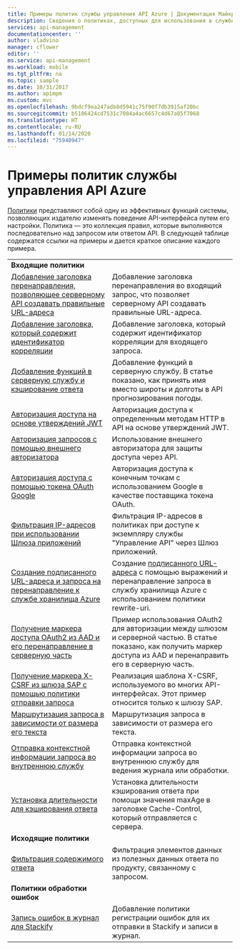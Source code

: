 ```yaml
---
title: Примеры политик службы управления API Azure | Документация Майкрософт
description: Сведения о политиках, доступных для использования в службе управления API Azure.
services: api-management
documentationcenter: ''
author: vladvino
manager: cflower
editor: ''
ms.service: api-management
ms.workload: mobile
ms.tgt_pltfrm: na
ms.topic: sample
ms.date: 10/31/2017
ms.author: apimpm
ms.custom: mvc
ms.openlocfilehash: 9bdcf9ea247adb8d5941c75f90f7db3915af20bc
ms.sourcegitcommit: b5106424cd7531c7084a4ac6657c4d67a05f7068
ms.translationtype: HT
ms.contentlocale: ru-RU
ms.lasthandoff: 01/14/2020
ms.locfileid: "75940947"
---
```

# <a name="api-management-policy-samples"></a>Примеры политик службы управления API Azure

[Политики](api-management-howto-policies.md) представляют собой одну из эффективных функций системы, позволяющих издателю изменять поведение API-интерфейса путем его настройки. Политика — это коллекция правил, которые выполняются последовательно над запросом или ответом API. В следующей таблице содержатся ссылки на примеры и дается краткое описание каждого примера.

|                                                                                                                                                                      |                                                                                                                                                                                                                             |
| -------------------------------------------------------------------------------------------------------------------------------------------------------------------- | --------------------------------------------------------------------------------------------------------------------------------------------------------------------------------------------------------------------------- |
| **Входящие политики**                                                                                                                                                 |                                                                                                                                                                                                                             |
| [Добавление заголовка перенаправления, позволяющее серверному API создавать правильные URL-адреса](./policies/set-header-to-enable-backend-to-construct-urls.md?toc=api-management/toc.json) | Добавление заголовка перенаправления во входящий запрос, что позволяет серверному API создавать правильные URL-адреса.                                                                                                        |
| [Добавление заголовка, который содержит идентификатор корреляции](./policies/add-correlation-id.md?toc=api-management/toc.json)                                                             | Добавление заголовка, который содержит идентификатор корреляции для входящего запроса.                                                                                                                                        |
| [Добавление функций в серверную службу и кэширование ответа](./policies/cache-response.md?toc=api-management/toc.json)                                             | Добавление функций в серверную службу. В статье показано, как принять имя вместо широты и долготы в API прогнозирования погоды.                                                                    |
| [Авторизация доступа на основе утверждений JWT](./policies/authorize-request-based-on-jwt-claims.md?toc=api-management/toc.json)                                              | Авторизация доступа к определенным методам HTTP в API на основе утверждений JWT.                                                                                                                                       |
| [Авторизация запросов с помощью внешнего авторизатора](./policies/authorize-request-using-external-authorizer.md)                                                   | Использование внешнего авторизатора для защиты доступа через API.                                                                                                                                                               |
| [Авторизация доступа с помощью токена OAuth Google](./policies/use-google-as-oauth-token-provider.md?toc=api-management/toc.json)                                            | Авторизация доступа к конечным точкам с использованием Google в качестве поставщика токена OAuth.                                                                                                                                    |
| [Фильтрация IP-адресов при использовании Шлюза приложений](./policies/filter-ip-addresses-when-using-appgw.md) | Фильтрация IP-адресов в политиках при доступе к экземпляру службы "Управление API" через Шлюз приложений.
| [Создание подписанного URL-адреса и запроса на перенаправление к службе хранилища Azure](./policies/generate-shared-access-signature.md?toc=api-management/toc.json)                  | Создание [подписанного URL-адреса](https://docs.microsoft.com/azure/storage/storage-dotnet-shared-access-signature-part-1) с помощью выражений и перенаправление запроса в службу хранилища Azure с использованием политики rewrite-uri. |
| [Получение маркера доступа OAuth2 из AAD и его перенаправление в серверную часть](./policies/use-oauth2-for-authorization.md?toc=api-management/toc.json)                             | Пример использования OAuth2 для авторизации между шлюзом и серверной частью. В статье показано, как получить маркер доступа из AAD и перенаправить его в серверную часть.                                                    |
| [Получение маркера X-CSRF из шлюза SAP с помощью политики отправки запроса](./policies/get-x-csrf-token-from-sap-gateway.md?toc=api-management/toc.json)                           | Реализация шаблона X-CSRF, используемого во многих API-интерфейсах. Этот пример относится только к шлюзу SAP.                                                                                                                           |
| [Маршрутизация запроса в зависимости от размера его текста](./policies/route-requests-based-on-size.md?toc=api-management/toc.json)                                            | Маршрутизация запроса в зависимости от размера его текста.                                                                                                                                                       |
| [Отправка контекстной информации запроса во внутреннюю службу](./policies/send-request-context-info-to-backend-service.md?toc=api-management/toc.json)                    | Отправка контекстной информации запроса во внутреннюю службу для ведения журнала или обработки.                                                                                                                                |
| [Установка длительности для кэширования ответа](./policies/set-cache-duration.md?toc=api-management/toc.json)                                                                          | Установка длительности кэширования ответа при помощи значения maxAge в заголовке Cache-Control, который отправляется с сервера.                                                                                                             |
| **Исходящие политики**                                                                                                                                                |                                                                                                                                                                                                                             |
| [Фильтрация содержимого ответа](./policies/filter-response-content.md?toc=api-management/toc.json)                                                                         | Фильтрация элементов данных из полезных данных ответа по продукту, связанному с запросом.                                                                                                        |
| **Политики обработки ошибок**                                                                                                                                                |                                                                                                                                                                                                                             |
| [Запись ошибок в журнал для Stackify](./policies/log-errors-to-stackify.md?toc=api-management/toc.json)                                                                           | Добавление политики регистрации ошибок для их отправки в Stackify и записи в журнал.                                                                                                                                            |

